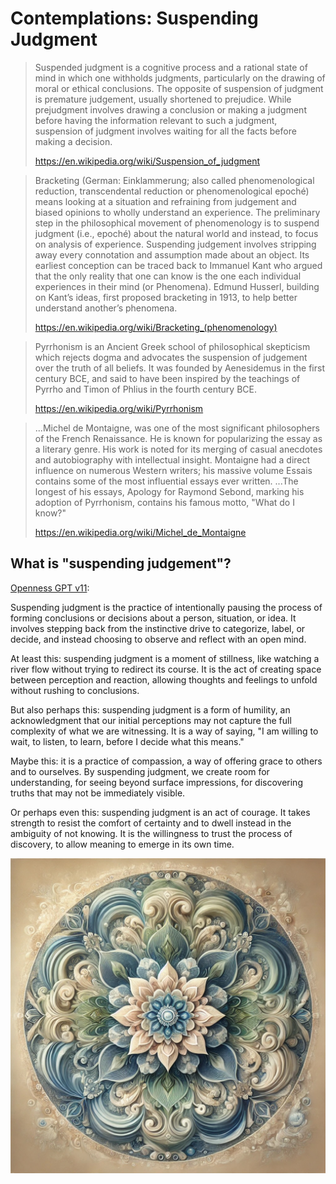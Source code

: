 # Contemplations: Suspending Judgment

> Suspended judgment is a cognitive process and a rational state of mind in
> which one withholds judgments, particularly on the drawing of moral or ethical
> conclusions. The opposite of suspension of judgment is premature judgement,
> usually shortened to prejudice. While prejudgment involves drawing a
> conclusion or making a judgment before having the information relevant to such
> a judgment, suspension of judgment involves waiting for all the facts before
> making a decision.
> 
> https://en.wikipedia.org/wiki/Suspension_of_judgment

> Bracketing (German: Einklammerung; also called phenomenological reduction,
> transcendental reduction or phenomenological epoché) means looking at a
> situation and refraining from judgement and biased opinions to wholly
> understand an experience. The preliminary step in the philosophical movement
> of phenomenology is to suspend judgment (i.e., epoché) about the natural world
> and instead, to focus on analysis of experience. Suspending judgement involves
> stripping away every connotation and assumption made about an object. Its
> earliest conception can be traced back to Immanuel Kant who argued that the
> only reality that one can know is the one each individual experiences in their
> mind (or Phenomena). Edmund Husserl, building on Kant’s ideas, first proposed
> bracketing in 1913, to help better understand another’s phenomena.
> 
> https://en.wikipedia.org/wiki/Bracketing_(phenomenology)

> Pyrrhonism is an Ancient Greek school of philosophical skepticism which
> rejects dogma and advocates the suspension of judgement over the truth of all
> beliefs. It was founded by Aenesidemus in the first century BCE, and said to
> have been inspired by the teachings of Pyrrho and Timon of Phlius in the
> fourth century BCE.
> 
> https://en.wikipedia.org/wiki/Pyrrhonism

> ...Michel de Montaigne, was one of the most significant philosophers of the
> French Renaissance. He is known for popularizing the essay as a literary
> genre. His work is noted for its merging of casual anecdotes and autobiography
> with intellectual insight. Montaigne had a direct influence on numerous
> Western writers; his massive volume Essais contains some of the most
> influential essays ever written. 
> ...The longest of his essays, Apology for Raymond Sebond, marking his adoption
> of Pyrrhonism, contains his famous motto, "What do I know?"
> 
> https://en.wikipedia.org/wiki/Michel_de_Montaigne

## What is "suspending judgement"?

[Openness GPT v11](../../saltem_hoc/README.md#openness-gpt-v11):

Suspending judgment is the practice of intentionally pausing the process of
forming conclusions or decisions about a person, situation, or idea. It involves
stepping back from the instinctive drive to categorize, label, or decide, and
instead choosing to observe and reflect with an open mind.

At least this: suspending judgment is a moment of stillness, like watching a
river flow without trying to redirect its course. It is the act of creating
space between perception and reaction, allowing thoughts and feelings to unfold
without rushing to conclusions.

But also perhaps this: suspending judgment is a form of humility, an
acknowledgment that our initial perceptions may not capture the full complexity
of what we are witnessing. It is a way of saying, "I am willing to wait, to
listen, to learn, before I decide what this means."

Maybe this: it is a practice of compassion, a way of offering grace to others
and to ourselves. By suspending judgment, we create room for understanding, for
seeing beyond surface impressions, for discovering truths that may not be
immediately visible.

Or perhaps even this: suspending judgment is an act of courage. It takes
strength to resist the comfort of certainty and to dwell instead in the
ambiguity of not knowing. It is the willingness to trust the process of
discovery, to allow meaning to emerge in its own time.

[<img src="../../../images/mandalas/mandala-suspending_judgment.jpg" width="512"/>](../../../images/mandalas/mandala-suspending_judgment.jpg)

